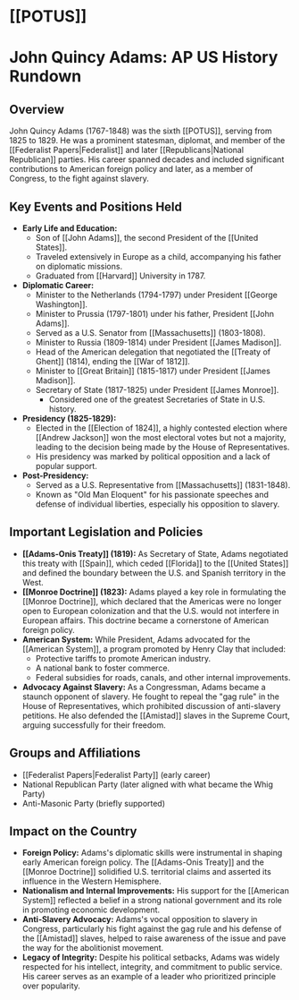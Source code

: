 # [[POTUS]]
# John Quincy Adams: AP US History Rundown

## Overview

John Quincy Adams (1767-1848) was the sixth [[POTUS]], serving from 1825 to 1829.  He was a prominent statesman, diplomat, and member of the [[Federalist Papers|Federalist]] and later [[Republicans|National Republican]] parties.  His career spanned decades and included significant contributions to American foreign policy and later, as a member of Congress, to the fight against slavery.

## Key Events and Positions Held

*   **Early Life and Education:**
    *   Son of [[John Adams]], the second President of the [[United States]].
    *   Traveled extensively in Europe as a child, accompanying his father on diplomatic missions.
    *   Graduated from [[Harvard]] University in 1787.
*   **Diplomatic Career:**
    *   Minister to the Netherlands (1794-1797) under President [[George Washington]].
    *   Minister to Prussia (1797-1801) under his father, President [[John Adams]].
    *   Served as a U.S. Senator from [[Massachusetts]] (1803-1808).
    *   Minister to Russia (1809-1814) under President [[James Madison]].
    *   Head of the American delegation that negotiated the [[Treaty of Ghent]] (1814), ending the [[War of 1812]].
    *   Minister to [[Great Britain]] (1815-1817) under President [[James Madison]].
    *   Secretary of State (1817-1825) under President [[James Monroe]].
        *   Considered one of the greatest Secretaries of State in U.S. history.
*   **Presidency (1825-1829):**
    *   Elected in the [[Election of 1824]], a highly contested election where [[Andrew Jackson]] won the most electoral votes but not a majority, leading to the decision being made by the House of Representatives.
    *   His presidency was marked by political opposition and a lack of popular support.
*   **Post-Presidency:**
    *   Served as a U.S. Representative from [[Massachusetts]] (1831-1848).
    *   Known as "Old Man Eloquent" for his passionate speeches and defense of individual liberties, especially his opposition to slavery.

## Important Legislation and Policies

*   **[[Adams-Onis Treaty]] (1819):** As Secretary of State, Adams negotiated this treaty with [[Spain]], which ceded [[Florida]] to the [[United States]] and defined the boundary between the U.S. and Spanish territory in the West.
*   **[[Monroe Doctrine]] (1823):**  Adams played a key role in formulating the [[Monroe Doctrine]], which declared that the Americas were no longer open to European colonization and that the U.S. would not interfere in European affairs. This doctrine became a cornerstone of American foreign policy.
*   **American System:** While President, Adams advocated for the [[American System]], a program promoted by Henry Clay that included:
    *   Protective tariffs to promote American industry.
    *   A national bank to foster commerce.
    *   Federal subsidies for roads, canals, and other internal improvements.
*   **Advocacy Against Slavery:**  As a Congressman, Adams became a staunch opponent of slavery. He fought to repeal the "gag rule" in the House of Representatives, which prohibited discussion of anti-slavery petitions.  He also defended the [[Amistad]] slaves in the Supreme Court, arguing successfully for their freedom.

## Groups and Affiliations

*   [[Federalist Papers|Federalist Party]] (early career)
*   National Republican Party (later aligned with what became the Whig Party)
*   Anti-Masonic Party (briefly supported)

## Impact on the Country

*   **Foreign Policy:** Adams's diplomatic skills were instrumental in shaping early American foreign policy. The [[Adams-Onis Treaty]] and the [[Monroe Doctrine]] solidified U.S. territorial claims and asserted its influence in the Western Hemisphere.
*   **Nationalism and Internal Improvements:**  His support for the [[American System]] reflected a belief in a strong national government and its role in promoting economic development.
*   **Anti-Slavery Advocacy:**  Adams's vocal opposition to slavery in Congress, particularly his fight against the gag rule and his defense of the [[Amistad]] slaves, helped to raise awareness of the issue and pave the way for the abolitionist movement.
*   **Legacy of Integrity:** Despite his political setbacks, Adams was widely respected for his intellect, integrity, and commitment to public service. His career serves as an example of a leader who prioritized principle over popularity.

